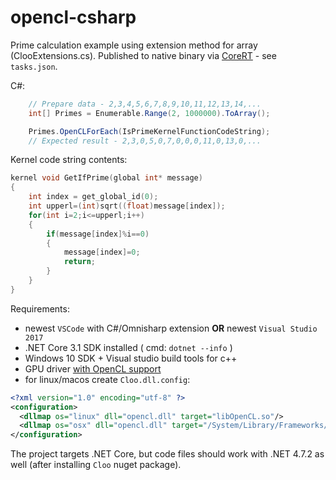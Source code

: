 # opencl-csharp

Prime calculation example using extension method for array (ClooExtensions.cs). Published to native binary via [CoreRT](https://github.com/dotnet/corert) - see `tasks.json`.

C#:
```cs
    // Prepare data - 2,3,4,5,6,7,8,9,10,11,12,13,14,...
    int[] Primes = Enumerable.Range(2, 1000000).ToArray();

    Primes.OpenCLForEach(IsPrimeKernelFunctionCodeString);
    // Expected result - 2,3,0,5,0,7,0,0,0,11,0,13,0,...
```

Kernel code string contents:
```cpp
kernel void GetIfPrime(global int* message)
{
    int index = get_global_id(0);
    int upperl=(int)sqrt((float)message[index]);
    for(int i=2;i<=upperl;i++)
    {
        if(message[index]%i==0)
        {
            message[index]=0;
            return;
        }
    }
}
```

Requirements:
- newest `VSCode` with C#/Omnisharp extension **OR** newest `Visual Studio 2017`
- .NET Core 3.1 SDK installed ( cmd: `dotnet --info` )
- Windows 10 SDK + Visual studio build tools for c++
- GPU driver [with OpenCL support](https://www.khronos.org/conformance/adopters/conformant-products#opencl)
- for linux/macos create `Cloo.dll.config`:
```xml
<?xml version="1.0" encoding="utf-8" ?>
<configuration>
  <dllmap os="linux" dll="opencl.dll" target="libOpenCL.so"/>
  <dllmap os="osx" dll="opencl.dll" target="/System/Library/Frameworks/OpenCL.framework/OpenCL" />
</configuration>
```

The project targets .NET Core, but code files should work with .NET 4.7.2 as well (after installing `Cloo` nuget package).